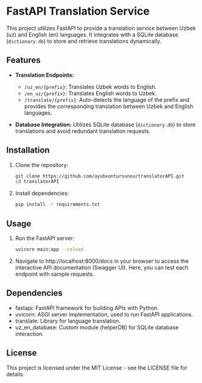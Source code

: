# FastAPI Translation Service

This project utilizes FastAPI to provide a translation service between Uzbek (uz) and English (en) languages. It integrates with a SQLite database (`dictionary.db`) to store and retrieve translations dynamically.

## Features

- **Translation Endpoints:**
  - `/uz_en/{prefix}`: Translates Uzbek words to English.
  - `/en_uz/{prefix}`: Translates English words to Uzbek.
  - `/translate/{prefix}`: Auto-detects the language of the prefix and provides the corresponding translation between Uzbek and English languages.

- **Database Integration:** Utilizes SQLite database (`dictionary.db`) to store translations and avoid redundant translation requests.

## Installation

1. Clone the repository:

   ```bash
   git clone https://github.com/ayubxontursunov/translatorAPI.git
   cd translatorAPI
   
2. Install dependencies:
    ```bash
   pip install -r requirements.txt

## Usage
1. Run the FastAPI server:
    ```bash
   uvicorn main:app --reload

2. Navigate to http://localhost:8000/docs in your browser to access the interactive API documentation (Swagger UI). Here, you can test each endpoint with sample requests.

## Dependencies
 - fastapi: FastAPI framework for building APIs with Python.
 - uvicorn: ASGI server implementation, used to run FastAPI applications.
 - translate: Library for language translation.
 - uz_en_database: Custom module (helperDB) for SQLite database interaction.

## License
This project is licensed under the MIT License - see the LICENSE file for details.
